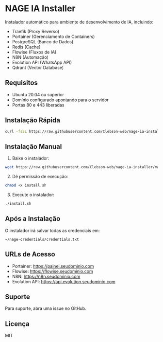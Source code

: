 # NAGE IA Installer

Instalador automático para ambiente de desenvolvimento de IA, incluindo:

- Traefik (Proxy Reverso)
- Portainer (Gerenciamento de Containers)
- PostgreSQL (Banco de Dados)
- Redis (Cache)
- Flowise (Fluxos de IA)
- N8N (Automação)
- Evolution API (WhatsApp API)
- Qdrant (Vector Database)

## Requisitos

- Ubuntu 20.04 ou superior
- Domínio configurado apontando para o servidor
- Portas 80 e 443 liberadas

## Instalação Rápida

```bash
curl -fsSL https://raw.githubusercontent.com/Clebson-web/nage-ia-installer/main/nage-install.sh | bash
```

## Instalação Manual

1. Baixe o instalador:
```bash
wget https://raw.githubusercontent.com/Clebson-web/nage-ia-installer/main/nage-install.sh
```

2. Dê permissão de execução:
```bash
chmod +x install.sh
```

3. Execute o instalador:
```bash
./install.sh
```

## Após a Instalação

O instalador irá salvar todas as credenciais em:
```
~/nage-credentials/credentials.txt
```

## URLs de Acesso

- Portainer: https://painel.seudominio.com
- Flowise: https://flowise.seudominio.com
- N8N: https://n8n.seudominio.com
- Evolution API: https://api.evolution.seudominio.com

## Suporte

Para suporte, abra uma issue no GitHub.

## Licença

MIT
